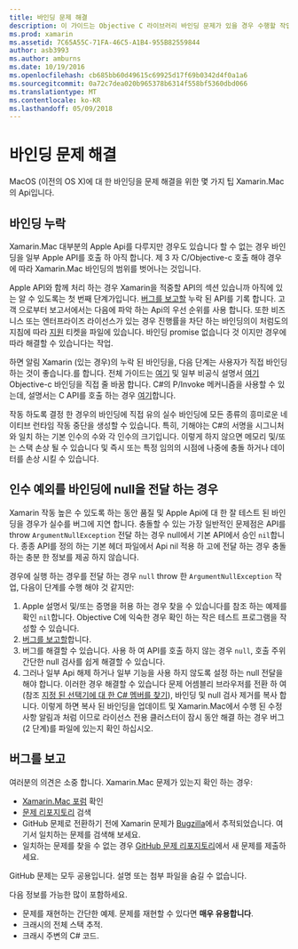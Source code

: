 ```yaml
---
title: 바인딩 문제 해결
description: 이 가이드는 Objective C 라이브러리 바인딩 문제가 있을 경우 수행할 작업을 설명 합니다.
ms.prod: xamarin
ms.assetid: 7C65A55C-71FA-46C5-A1B4-955B82559844
author: asb3993
ms.author: amburns
ms.date: 10/19/2016
ms.openlocfilehash: cb685bb60d49615c69925d17f69b0342d4f0a1a6
ms.sourcegitcommit: 0a72c7dea020b965378b6314f558bf5360dbd066
ms.translationtype: MT
ms.contentlocale: ko-KR
ms.lasthandoff: 05/09/2018
---
```

# <a name="binding-troubleshooting"></a>바인딩 문제 해결

MacOS (이전의 OS X)에 대 한 바인딩을 문제 해결을 위한 몇 가지 팁 Xamarin.Mac의 Api입니다.

## <a name="missing-bindings"></a>바인딩 누락

Xamarin.Mac 대부분의 Apple Api를 다루지만 경우도 있습니다 할 수 없는 경우 바인딩을 일부 Apple API를 호출 하 아직 합니다. 제 3 자 C/Objective-c 호출 해야 경우에 따라 Xamarin.Mac 바인딩의 범위를 벗어나는 것입니다.

Apple API와 함께 처리 하는 경우 Xamarin을 적중할 API의 섹션 있습니까 아직에 있는 알 수 있도록는 첫 번째 단계가입니다. [버그를 보고할](#reporting-bugs) 누락 된 API를 기록 합니다. 고객 으로부터 보고서에서는 다음에 파악 하는 Api의 우선 순위를 사용 합니다. 또한 비즈니스 또는 엔터프라이즈 라이선스가 있는 경우 진행률을 차단 하는 바인딩의이 처럼도의 지침에 따라 [지원](http://xamarin.com/support) 티켓을 파일에 있습니다. 바인딩 promise 없습니다 것 이지만 경우에 따라 해결할 수 있습니다는 작업.

하면 알림 Xamarin (있는 경우)의 누락 된 바인딩을, 다음 단계는 사용자가 직접 바인딩 하는 것이 좋습니다.를 합니다. 전체 가이드는 [여기](~/cross-platform/macios/binding/overview.md) 및 일부 비공식 설명서 [여기](http://brendanzagaeski.appspot.com/xamarin/0002.html) Objective-c 바인딩을 직접 줄 바꿈 합니다. C#의 P/Invoke 메커니즘을 사용할 수 있는데, 설명서는 C API를 호출 하는 경우 [여기](http://www.mono-project.com/docs/advanced/pinvoke/)합니다.

작동 하도록 결정 한 경우의 바인딩에 직접 유의 실수 바인딩에 모든 종류의 흥미로운 네이티브 런타임 작동 중단을 생성할 수 있습니다. 특히, 기해야는 C#의 서명을 시그니처와 일치 하는 기본 인수의 수와 각 인수의 크기입니다. 이렇게 하지 않으면 메모리 및/또는 스택 손상 될 수 있습니다 및 즉시 또는 특정 임의의 시점에 나중에 충돌 하거나 데이터를 손상 시킬 수 있습니다.

## <a name="argument-exceptions-when-passing-null-to-a-binding"></a>인수 예외를 바인딩에 null을 전달 하는 경우

Xamarin 작동 높은 수 있도록 하는 동안 품질 및 Apple Api에 대 한 잘 테스트 된 바인딩을 경우가 실수를 버그에 지연 합니다. 충돌할 수 있는 가장 일반적인 문제점은 API를 throw `ArgumentNullException` 전달 하는 경우 null에서 기본 API에서 승인 `nil`합니다. 종종 API를 정의 하는 기본 헤더 파일에서 Api nil 적용 하 고에 전달 하는 경우 충돌 하는 충분 한 정보를 제공 하지 않습니다.

경우에 실행 하는 경우를 전달 하는 경우 `null` throw 한 `ArgumentNullException` 작업, 다음이 단계를 수행 해야 것 같지만:

1. Apple 설명서 및/또는 증명을 허용 하는 경우 찾을 수 있습니다를 참조 하는 예제를 확인 `nil`합니다. Objective C에 익숙한 경우 확인 하는 작은 테스트 프로그램을 작성할 수 있습니다.
2. [버그를 보고할](#reporting-bugs)합니다.
3. 버그를 해결할 수 있습니다. 사용 하 여 API를 호출 하지 않는 경우 `null`, 호출 주위 간단한 null 검사를 쉽게 해결할 수 있습니다.
4. 그러나 일부 Api 해제 하거나 일부 기능을 사용 하지 않도록 설정 하는 null 전달을 해야 합니다. 이러한 경우 해결할 수 있습니다 문제 어셈블리 브라우저를 전환 하 여 (참조 [지정 된 선택기에 대 한 C# 멤버를 찾기](~/mac/app-fundamentals/mac-apis.md#finding_selector)), 바인딩 및 null 검사 제거를 복사 합니다. 이렇게 하면 복사 된 바인딩을 업데이트 및 Xamarin.Mac에서 수행 된 수정 사항 알림과 처럼 이므로 라이선스 전용 클러스터이 잠시 동안 해결 하는 경우 버그 (2 단계)를 파일에 있는지 확인 하십시오.

<a name="reporting-bugs"/>

## <a name="reporting-bugs"></a>버그를 보고

여러분의 의견은 소중 합니다. Xamarin.Mac 문제가 있는지 확인 하는 경우:

- [Xamarin.Mac 포럼](https://forums.xamarin.com/categories/mac) 확인
- [문제 리포지토리](https://github.com/xamarin/xamarin-macios/issues) 검색 
- GitHub 문제로 전환하기 전에 Xamarin 문제가 [Bugzilla](https://bugzilla.xamarin.com/describecomponents.cgi)에서 추적되었습니다. 여기서 일치하는 문제를 검색해 보세요.
- 일치하는 문제를 찾을 수 없는 경우 [GitHub 문제 리포지토리](https://github.com/xamarin/xamarin-macios/issues/new)에서 새 문제를 제출하세요.

GitHub 문제는 모두 공용입니다. 설명 또는 첨부 파일을 숨길 수 없습니다. 

다음 정보를 가능한 많이 포함하세요.

- 문제를 재현하는 간단한 예제. 문제를 재현할 수 있다면 **매우 유용합니다**. 
- 크래시의 전체 스택 추적.
- 크래시 주변의 C# 코드. 
